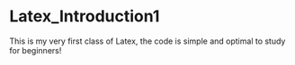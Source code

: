# Latex_Introduction1
This is my very first class of Latex, the code is simple and optimal to study for beginners!
